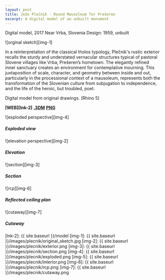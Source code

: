 ```yaml
---
layout: post
title: Jože Plečnik - Round Mausoleum for Prešeren
excerpt: A digital model of an unbuilt monument
---
```


Digital model, 2017
Near Vrba, Slovenia 
Design: 1959, unbuilt


![orginal sketch][img-1]


In a reinterpretation of the classical tholos typology, Plečnik's rustic exterior recalls the sturdy and understated vernacular structures typical of pastoral Slovene villages like Vrba, Prešeren’s hometown. The elegantly refined inner sanctuary creates an environment for contemplative mourning. This juxtaposition of scale, character, and geometry between inside and out, particularly in the processional context of a mausoleum, represents both the transformation of the Slovenian culture from subjugation to independence, and the life of the heroic, but troubled, poet.  


Digital model from original drawings. (Rhino 5)  


**[WEB][lnk-2]**   **[.3DM][lnk-1]**   **[PNG][lnk-1]**



![exploded perspective][img-4]

##### Exploded view

![elevation perspective][img-2]

##### Elevation

![section][img-3]

##### Section

![rcp][img-6]

##### Reflected ceiling plan

![cutaway][img-7]

##### Cutaway

[lnk-1]: https://drive.google.com/folderview?id=0B3fdHD1DBpRNUkNuV09teUdjZHc&usp=sharing
[lnk-2]: {{ site.baseurl }}/model
[img-1]: {{ site.baseurl }}/images/plecnik/original_sketch.jpg
[img-2]: {{ site.baseurl }}/images/plecnik/exterior.png
[img-3]: {{ site.baseurl }}/images/plecnik/section.png
[img-4]: {{ site.baseurl }}/images/plecnik/exploded.png
[img-5]: {{ site.baseurl }}/images/plecnik/interior.png
[img-6]: {{ site.baseurl }}/images/plecnik/rcp.png
[img-7]: {{ site.baseurl }}/images/plecnik/cutaway.png
